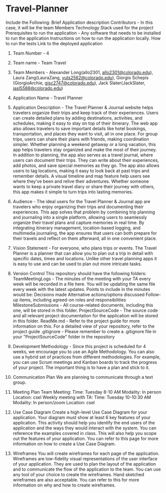 # Travel-Planner
Include the Following:
Brief Application description
Contributors - In this case, it will be the team Members
Technology Stack used for the project
Prerequisites to run the application - Any software that needs to be installed to run the application
Instructions on how to run the application locally.
How to run the tests
Link to the deployed application

1. Team Number​ - 4
2. Team name​ - Team Travel
3. Team Members​ - 
Alexander Long(allo2301, allo2301@colorado.edu), 
Laura Zang(LauraZang, yuts2562@colorado.edu), 
Giorgio Schepis (GiorgioArchie, gisc2747@colorado.edu), 
Jack Slater(JackSlater, jasl5588@colorado.edu)
4. Application Name​ - Travel Planner
5. Application Description​ - 
The Travel Planner & Journal website helps travelers organize their trips and keep track of their experiences. Users can create detailed plans by adding destinations, activities, and schedules, making it easy to stay on top of their itinerary. The web app also allows travelers to save important details like hotel bookings, transportation, and places they want to visit, all in one place. For group trips, users can share their plans with friends, making coordination simpler. Whether planning a weekend getaway or a long vacation, this app helps travelers stay organized and make the most of their journey.
In addition to planning, the app also serves as a travel journal, where users can document their trips. They can write about their experiences, add photos, and save special memories as they go. The app also allows users to tag locations, making it easy to look back at past trips and remember details. A visual timeline and map feature help users see where they’ve been and relive their adventures. Whether someone wants to keep a private travel diary or share their journey with others, this app makes it simple to turn trips into lasting memories.
6. Audience​ - 
The ideal users for the Travel Planner & Journal app are travelers who enjoy organizing their trips and documenting their experiences. This app solves that problem by combining trip planning and journaling into a single platform, allowing users to seamlessly organize their travel plans and capture memories in real time. By integrating itinerary management, location-based logging, and multimedia journaling, the app ensures that users can both prepare for their travels and reflect on them afterward, all in one convenient place.
7. Vision Statement​ - 
For everyone, who plans trips or events. The Travel Planner is a planner that can allow you to plan out a trip in detail with specific dates, times and locations. Unlike other travel planning apps it is easy to use and can be used to plan out more intricate tasks.
8. Version Control
This repository should have the following folders:
TeamMeetingLogs - The minutes of the meeting with your TA every week will be recorded in a file here. You will be updating the same file every week with the latest updates. Points to include in the minutes would be:
Decisions made
Alternative actions/options discussed
Follow-up items, including agreed-on roles and responsibilities
MilestoneSubmissions - All course-related documents, including this one, will be stored in this folder.
ProjectSourceCode - The source code and all relevant project documentation for the application will be stored in this folder.
ReadMe.md - Refer to the project guide for more information on this.
For a detailed view of your repository, refer to the project guide
.gitignore - Please remember to create a .gitignore file in your "ProjectSourceCode" folder in the repository
9. Development Methodology​ -
Since this project is scheduled for 4 weeks, we encourage you to use an Agile Methodology. You can also use a hybrid set of practices from different methodologies. For example, you can use Scrum meetings and Kanban boards to track the progress of your project. The important thing is to have a plan and stick to it.
10. Communication Plan​
We are planning to communicate through a text group.




11. Meeting Plan​
Team Meeting: 
Time: Tuesday 8-10 AM
Modality: In person
Location: csel
Weekly meeting with TA: 
Time: Tuesday 10-10:30 AM
Modality: In person/zoom
Location: csel

12. Use Case Diagram​
Create a high-level Use Case Diagram for your application. Your diagram must show at least 6 key features of your application.
This activity should help you identify the end users of the application and the ways they would interact with the system. You can reference the examples covered in class. This will also help you scope out the features of your application. You can refer to this page for more information on how to create a Use Case Diagram.
13. Wireframes​
You will create wireframes for each page of the application.
Wireframes are low-fidelity visual representations of the user interface of your application. They are used to plan the layout of the application and to communicate the flow of the application to the team. You can use any tool of your choice to create the wireframes. Hand sketched wireframes are also acceptable. You can refer to this for more information on why and how to create wireframes.